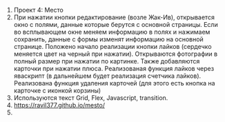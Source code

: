 1. Проект 4: Место
2. При нажатии кнопки редактирование (возле Жак-Ив), открывается окно с полями, данные которые берутся с основной страницы. 
Если во всплывающем окне меняем информацию в полях и нажимаем сохранить, данные с формы изменят информацию на основной странице.
Положено начало реализации кнопки лайков (сердечко меняется цвет на черный при нажатии). Открываются фотографии в полный размер при нажатии по картинке. Также добавляются карточки при нажатии плюса. Реализованая функция лайков через яваскрипт (в дальнейшем будет реализация счетчика лайков). Реализована функция удаления карточей (для этого есть кнопка на карточке с иконкой корзины)
3. Используются текст Grid, Flex, Javascript, transition.
4. https://ravil377.github.io/mesto/
5.